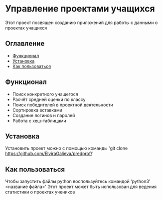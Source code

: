 # Управление проектами учащихся
Этот проект посвящен созданию приложений для работы с данными о проектах учащихся

## Оглавление
- [Функционал](#функционал)
- [Установка](#установка)
- [Как пользоваться](#как-пользоваться)

## Функционал
- Поиск конкретного учащегося
- Расчёт средней оценки по классу
- Поиск победителей в проектной деятельности
- Сортировка вставками
- Создание логинов и паролей
- Работа с хеш-таблицами
## Установка
Установить проект можно с помощью команды 
'git clone https://github.com/ElviraGalieva/predprof/'


## Как пользоваться
Чтобы запустить файлы python воспользуйтесь командой
'python3' <название файла>'
Этот проект может быть использован для ведения статистики о проектах учеников
